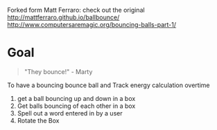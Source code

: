 Forked form Matt Ferraro: check out the original 
http://mattferraro.github.io/ballbounce/
http://www.computersaremagic.org/bouncing-balls-part-1/

# Goal 
> "They bounce!" - Marty 

To have a bouncing bounce ball and Track energy calculation overtime
  1. get a ball bouncing up and down in a box
  2. Get balls bouncing of each other in a box
  3. Spell out a word entered in by a user
  4. Rotate the Box
